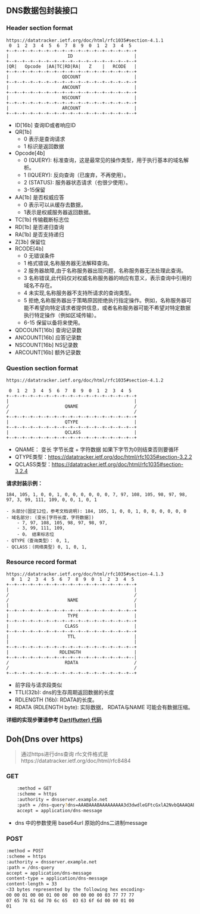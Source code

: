 ## DNS数据包封装接口

### Header section format
```
https://datatracker.ietf.org/doc/html/rfc1035#section-4.1.1
 0  1  2  3  4  5  6  7  8  9  0  1  2  3  4  5
+--+--+--+--+--+--+--+--+--+--+--+--+--+--+--+--+
|                      ID                       |
+--+--+--+--+--+--+--+--+--+--+--+--+--+--+--+--+
|QR|   Opcode  |AA|TC|RD|RA|   Z    |   RCODE   |
+--+--+--+--+--+--+--+--+--+--+--+--+--+--+--+--+
|                    QDCOUNT                    |
+--+--+--+--+--+--+--+--+--+--+--+--+--+--+--+--+
|                    ANCOUNT                    |
+--+--+--+--+--+--+--+--+--+--+--+--+--+--+--+--+
|                    NSCOUNT                    |
+--+--+--+--+--+--+--+--+--+--+--+--+--+--+--+--+
|                    ARCOUNT                    |
+--+--+--+--+--+--+--+--+--+--+--+--+--+--+--+--+
```
- ID[16b]  查询ID或者响应ID
- QR[1b]   
    - 0 表示是查询请求
    - 1 标识是返回数据
- Opcode[4b]
    - 0 (QUERY): 标准查询，这是最常见的操作类型，用于执行基本的域名解析。
    - 1 (IQUERY): 反向查询（已废弃，不再使用）。
    - 2 (STATUS): 服务器状态请求（也很少使用）。
    - 3-15保留
- AA[1b] 是否权威应答 
    - 0 表示可以从缓存去数据， 
    - 1表示是权威服务器返回数据。
- TC[1b] 传输截断标志位
- RD[1b] 是否递归查询
- RA[1b] 是否支持递归
- Z[3b] 保留位
- RCODE[4b]
    - 0 无错误条件
    - 1 格式错误,名称服务器无法解释查询。
    - 2 服务器故障,由于名称服务器出现问题，名称服务器无法处理此查询。
    - 3 名称错误,此代码仅对权威名称服务器的响应有意义，表示查询中引用的域名不存在。
    - 4 未实现,名称服务器不支持所请求的查询类型。
    - 5 拒绝,名称服务器出于策略原因拒绝执行指定操作。例如，名称服务器可能不希望向特定请求者提供信息，或者名称服务器可能不希望对特定数据执行特定操作（例如区域传输）。
    - 6-15 保留以备将来使用。
- QDCOUNT[16b] 查询记录数
- ANCOUNT[16b] 应答记录数
- NSCOUNT[16b] NS记录数
- ARCOUNT[16b] 额外记录数


### Question section format
```
https://datatracker.ietf.org/doc/html/rfc1035#section-4.1.2

 0  1  2  3  4  5  6  7  8  9  0  1  2  3  4  5
+--+--+--+--+--+--+--+--+--+--+--+--+--+--+--+--+
|                                               |
/                     QNAME                     /
/                                               /
+--+--+--+--+--+--+--+--+--+--+--+--+--+--+--+--+
|                     QTYPE                     |
+--+--+--+--+--+--+--+--+--+--+--+--+--+--+--+--+
|                     QCLASS                    |
+--+--+--+--+--+--+--+--+--+--+--+--+--+--+--+--+

```
- QNAME： 变长 字节长度 + 字符数据 如果下字节为0则结束否则要循环
- QTYPE类型：https://datatracker.ietf.org/doc/html/rfc1035#section-3.2.2
- QCLASS类型：https://datatracker.ietf.org/doc/html/rfc1035#section-3.2.4


**请求封装示例：** 

```
184, 105, 1, 0, 0, 1, 0, 0, 0, 0, 0, 0, 7, 97, 108, 105, 98, 97, 98, 97, 3, 99, 111, 109, 0, 0, 1, 0, 1

- 头部分(固定12位，参考文档说明): 184, 105, 1, 0, 0, 1, 0, 0, 0, 0, 0, 0
- 域名部分: (变长[字符长度，字符数据])
    - 7, 97, 108, 105, 98, 97, 98, 97, 
    - 3, 99, 111, 109, 
    - 0， 结束标志位 
- QTYPE（查询类型）： 0, 1, 
- QCLASS：(网络类型) 0, 1, 0, 1,
```

### Resource record format

```
https://datatracker.ietf.org/doc/html/rfc1035#section-4.1.3
  0  1  2  3  4  5  6  7  8  9  0  1  2  3  4  5
+--+--+--+--+--+--+--+--+--+--+--+--+--+--+--+--+
|                                               |
/                                               /
/                      NAME                     /
|                                               |
+--+--+--+--+--+--+--+--+--+--+--+--+--+--+--+--+
|                      TYPE                     |
+--+--+--+--+--+--+--+--+--+--+--+--+--+--+--+--+
|                     CLASS                     |
+--+--+--+--+--+--+--+--+--+--+--+--+--+--+--+--+
|                      TTL                      |
|                                               |
+--+--+--+--+--+--+--+--+--+--+--+--+--+--+--+--+
|                   RDLENGTH                    |
+--+--+--+--+--+--+--+--+--+--+--+--+--+--+--+--|
/                     RDATA                     /
/                                               /
+--+--+--+--+--+--+--+--+--+--+--+--+--+--+--+--+
```
- 前字段与请求段类似
- TTLI(32b):  dns的生存周期返回数据的长度
- RDLENGTH (16b): RDATA的长度。
- RDATA (RDLENGTH byte): 实际数据， RDATA与NAME 可能会有数据压缩。

**详细的实现步骤请参考 [Dart(flutter) 代码](./DNS.dart)**





## Doh(Dns over https)
> 通过https进行dns查询  rfc文件格式是https://datatracker.ietf.org/doc/html/rfc8484

### GET

```bash
    :method = GET
    :scheme = https
    :authority = dnsserver.example.net
    :path = /dns-query?dns=AAABAAABAAAAAAAAA3d3dwdleGFtcGxlA2NvbQAAAQAB
    accept = application/dns-message
```
- dns 中的参数使用 base64url 原始的dns二进制message

### POST

```bash
:method = POST
:scheme = https
:authority = dnsserver.example.net
:path = /dns-query
accept = application/dns-message
content-type = application/dns-message
content-length = 33
<33 bytes represented by the following hex encoding>
00 00 01 00 00 01 00 00  00 00 00 00 03 77 77 77
07 65 78 61 6d 70 6c 65  03 63 6f 6d 00 00 01 00
01
```
